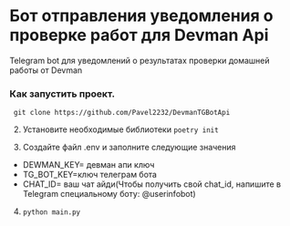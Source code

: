 # Бот отправления уведомления о проверке работ для Devman Api
Telegram bot для уведомлений о результатах  проверки домашней работы  от Devman 
### Как запустить проект.
``` git clone https://github.com/Pavel2232/DevmanTGBotApi```

2. Установите необходимые библиотеки  ```poetry init```

3. Создайте файл .env и заполните   следующие значения
* DEWMAN_KEY= девман апи ключ 
* TG_BOT_KEY=ключ телеграм бота 
* CHAT_ID= ваш чат айди(Чтобы получить свой chat_id, напишите в Telegram специальному боту: @userinfobot)

4. ```python main.py```